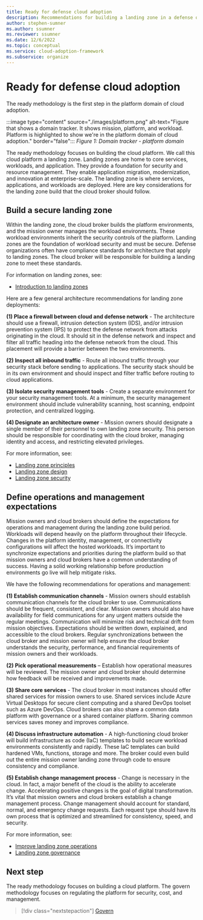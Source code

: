 ```yaml
---
title: Ready for defense cloud adoption
description: Recommendations for building a landing zone in a defense organization
author: stephen-sumner
ms.author: ssumner
ms.reviewer: ssumner
ms.date: 12/6/2022
ms.topic: conceptual
ms.service: cloud-adoption-framework
ms.subservice: organize
---
```

# Ready for defense cloud adoption

The ready methodology is the first step in the platform domain of cloud adoption.

:::image type="content" source="./images/platform.png" alt-text="Figure that shows a domain tracker. It shows mission, platform, and workload. Platform is highlighted to show we're in the platform domain of cloud adoption." border="false":::
*Figure 1: Domain tracker - platform domain*

The ready methodology focuses on building the cloud platform. We call this cloud platform a landing zone. Landing zones are home to core services, workloads, and application. They provide a foundation for security and resource management. They enable application migration, modernization, and innovation at enterprise-scale. The landing zone is where services, applications, and workloads are deployed. Here are key considerations for the landing zone build that the cloud broker should follow.

## Build a secure landing zone

Within the landing zone, the cloud broker builds the platform environments, and the mission owner manages the workload environments. These workload environments inherit the security controls of the platform. Landing zones are the foundation of workload security and must be secure. Defense organizations often have compliance standards for architecture that apply to landing zones. The cloud broker will be responsible for building a landing zone to meet these standards.

For information on landing zones, see:

- [Introduction to landing zones](/azure/cloud-adoption-framework/ready/landing-zone/)

Here are a few general architecture recommendations for landing zone deployments:

**(1) Place a firewall between cloud and defense network** - The architecture should use a firewall, intrusion detection system (IDS), and/or intrusion prevention system (IPS) to protect the defense network from attacks originating in the cloud. It should sit in the defense network and inspect and filter all traffic heading into the defense network from the cloud. This placement will provide a barrier between the two environments.

**(2) Inspect all inbound traffic** - Route all inbound traffic through your security stack before sending to applications. The security stack should be in its own environment and should inspect and filter traffic before routing to cloud applications.

**(3) Isolate security management tools** - Create a separate environment for your security management tools. At a minimum, the security management environment should include vulnerability scanning, host scanning, endpoint protection, and centralized logging.

**(4) Designate an architecture owner** - Mission owners should designate a single member of their personnel to own landing zone security. This person should be responsible for coordinating with the cloud broker, managing identity and access, and restricting elevated privileges.

For more information, see:

- [Landing zone principles](/azure/cloud-adoption-framework/ready/landing-zone/design-principles)
- [Landing zone design](/azure/cloud-adoption-framework/ready/landing-zone/design-areas)
- [Landing zone security](/azure/cloud-adoption-framework/ready/considerations/landing-zone-security)

## Define operations and management expectations

Mission owners and cloud brokers should define the expectations for operations and management during the landing zone build period. Workloads will depend heavily on the platform throughout their lifecycle. Changes in the platform identity, management, or connectivity configurations will affect the hosted workloads. It’s important to synchronize expectations and priorities during the platform build so that mission owners and cloud brokers have a common understanding of success. Having a solid working relationship before production environments go live will help mitigate risks.

We have the following recommendations for operations and management:

**(1) Establish communication channels** - Mission owners should establish communication channels for the cloud broker to use. Communications should be frequent, consistent, and clear. Mission owners should also have availability for field communications for any urgent matters outside the regular meetings. Communication will minimize risk and technical drift from mission objectives. Expectations should be written down, explained, and accessible to the cloud brokers. Regular synchronizations between the cloud broker and mission owner will help ensure the cloud broker understands the security, performance, and financial requirements of mission owners and their workloads.

**(2) Pick operational measurements** – Establish how operational measures will be reviewed. The mission owner and cloud broker should determine how feedback will be received and improvements made.

**(3) Share core services** - The cloud broker in most instances should offer shared services for mission owners to use. Shared services include Azure Virtual Desktops for secure client computing and a shared DevOps toolset such as Azure DevOps. Cloud brokers can also share a common data platform with governance or a shared container platform. Sharing common services saves money and improves compliance.

**(4) Discuss infrastructure automation** - A high-functioning cloud broker will build infrastructure as code (IaC) templates to build secure workload environments consistently and rapidly. These IaC templates can build hardened VMs, functions, storage and more. The broker could even build out the entire mission owner landing zone through code to ensure consistency and compliance.

**(5) Establish change management process** - Change is necessary in the cloud. In fact, a major benefit of the cloud is the ability to accelerate change. Accelerating positive changes is the goal of digital transformation. It’s vital that mission owners and cloud brokers establish a change management process. Change management should account for standard, normal, and emergency change requests. Each request type should have its own process that is optimized and streamlined for consistency, speed, and security.

For more information, see:

- [Improve landing zone operations](/azure/cloud-adoption-framework/ready/considerations/landing-zone-operations)
- [Landing zone governance](/azure/cloud-adoption-framework/ready/considerations/landing-zone-governance)

## Next step

The ready methodology focuses on building a cloud platform. The govern methodology focuses on regulating the platform for security, cost, and management.

> [!div class="nextstepaction"]
> [Govern](govern.md)
